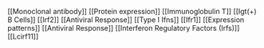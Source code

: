 [[Monoclonal antibody]]
[[Protein expression]]
[[Immunoglobulin T]]
[[Igt(+) B Cells]]
[[Irf2]]
[[Antiviral Response]]
[[Type I Ifns]]
[[Ifr1]]
[[Expression patterns]]
[[Antiviral Response]]
[[Interferon Regulatory Factors (Irfs)]]
[[Lcirf11]]
